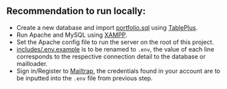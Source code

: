 ## Recommendation to run locally:

- Create a new database and import [portfolio.sql](portfolio.sql) using [TablePlus](https://tableplus.com/).
- Run Apache and MySQL using [XAMPP](https://www.apachefriends.org/download.html).
- Set the Apache config file to run the server on the root of this project.
- [includes/.env.example](includes/.env.example) is to be renamed to `.env`, the value of each line corresponds to the respective connection detail to the database or mailloader.
- Sign in/Register to [Mailtrap]([url](https://mailtrap.io/)), the credentials found in your account are to be inputted into the `.env` file from previous step.